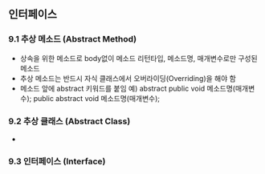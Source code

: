 ## 인터페이스

### 9.1 추상 메소드 (Abstract Method)
- 상속을 위한 메소드로 body없이 메소드 리턴타입, 메소드명, 매개변수로만 구성된 메소드
- 추상 메소드는 반드시 자식 클래스에서 오버라이딩(Overriding)을 해야 함
- 메소드 앞에 abstract 키워드를 붙임
  예) abstract public void 메소드명(매개변수);
     public abstract void 메소드명(매개변수);

### 9.2 추상 클래스 (Abstract Class)
- 

### 9.3 인터페이스 (Interface)